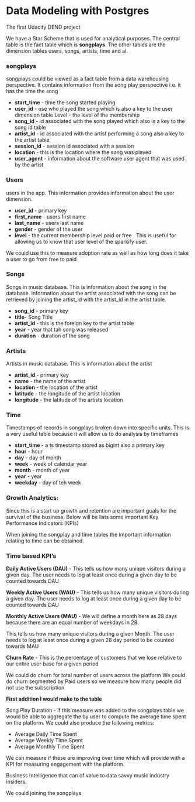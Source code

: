 # Data Modeling with Postgres

The first Udacity DEND project

We have a Star Scheme that is used for analytical purposes. The central table is the fact table which is **songplays**. The other tables are the dimension tables users, songs, artists, time and al. 

### songplays
songplays could be viewed as a fact table from a data warehousing perspective. It contains information from the song play perspective i.e. it has the time the song
* **start_time** - time the song started playing
* **user_id** - use who played the song which is also a key to the user dimension table Level - the level of the membership 
* **song_id** - id associated with the song played which also is a key to the song id table 
* **artist_id** - id associated with the artist performing a song also a key to the artist table
* **session_id** - session id associated with a session
* **location** - this is the location where the song was played 
* **user_agent** - information about the software user agent that was used by the artist 


### Users
users in the app. This information provides information about the user dimension. 

* **user_id** - primary key
* **first_name** - users first name
* **last_name** - users last name
* **gender** - gender of the user
* **level** - the current membership level paid or free . This is useful for allowing us to know that user level of the sparkify user.

We could use this to measure adoption rate as well as how long does it take a user to go from free to paid

### Songs
Songs in music database. This is information about the song in the database. Information about the artist associated with the song can be retrieved by joining the artist_id with the artist_id in the artist table. 
 
* **song_id** - primary key
* **title**- Song Title
* **artist_id** - this is the foreign key to the artist table
* **year** - year that tah song was released
* **duration** - duration of the song


### Artists
Artists in music database. This is information about the artist

* **artist_id** - primary key
* **name** - the name of the artist
* **location** - the location of the artist
* **latitude** - the longitude of the artist location
* **longitude** - the latitude of the artists location 

### Time
Timestamps of records in songplays broken down into specific units. This is a very useful table because it will allow us to do analysis by timeframes

* **start_time** - a ts timestamp stored as bigint also a primary key
* **hour** - hour
* **day** - day of month
* **week** - week of calendar year
* **month** - month of year
* **year** - year
* **weekday** - day of teh week



### Growth Analytics:

Since this is a start up growth and retention are important goals for the survival of the business. Below will be lists some important Key Performance Indicators (KPIs) 

When joining the songplay and time tables the important information relating to time can be obtained. 

### Time based KPI’s

**Daily Active Users (DAU)** - This  tells us how many unique visitors during a given day. The user needs to log at least once during a given day to be counted towards DAU

**Weekly Active Users (WAU)** - This  tells us how many unique visitors during a given day. The user needs to log at least once during a given day to be counted towards DAU

**Monthly Active Users (MAU)** - We will define a month here as 28 days because there are an equal number of weekdays in 28. 

This  tells us how many unique visitors during a given Month. The user needs to log at least once during a given 28 day period  to be counted towards MAU

**Churn Rate** - This is the  percentage of customers that we lose relative to our entire user base for a given period

We could do churn for total number of users across the platform 
We could do churn segmented by Paid users so we measure how many people did not use the subscription 

 



**First addition I would make to the table**

Song Play Duration -  if this measure was added to the songplays table we would be able to aggregate the by user to compute the average time spent on the platform. We could also produce the following metrics: 
* Average Daily Time Spent
* Average Weekly Time Spent
* Average Monthly Time Spent 

We can measure if these are improving over time which will provide with a KPI for measuring engagement with the platform.

Business Intelligence that can of value to data savvy music industry insiders. 

We could joining the songplays 
 
